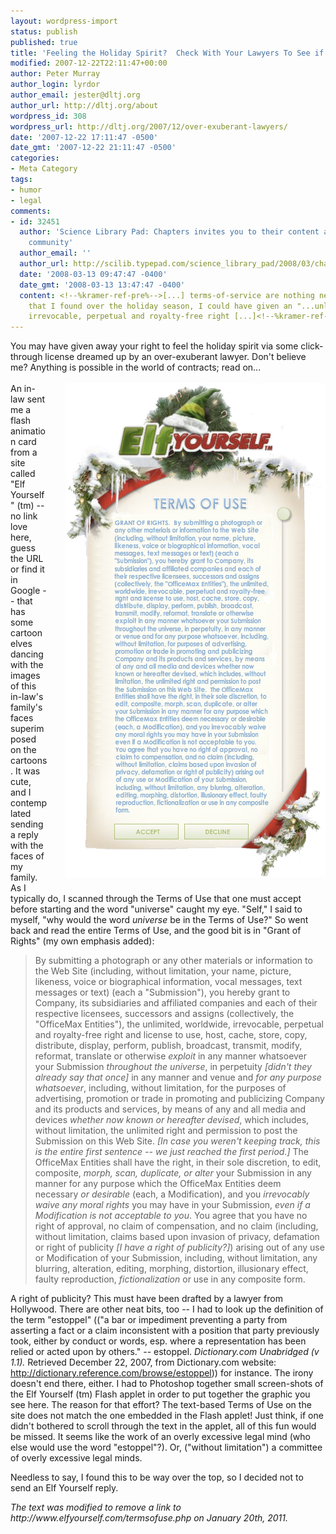 ```yaml
---
layout: wordpress-import
status: publish
published: true
title: 'Feeling the Holiday Spirit?  Check With Your Lawyers To See if it is Okay'
modified: 2007-12-22T22:11:47+00:00
author: Peter Murray
author_login: lyrdor
author_email: jester@dltj.org
author_url: http://dltj.org/about
wordpress_id: 308
wordpress_url: http://dltj.org/2007/12/over-exuberant-lawyers/
date: '2007-12-22 17:11:47 -0500'
date_gmt: '2007-12-22 21:11:47 -0500'
categories:
- Meta Category
tags:
- humor
- legal
comments:
- id: 32451
  author: 'Science Library Pad: Chapters invites you to their content acquisition
    community'
  author_email: ''
  author_url: http://scilib.typepad.com/science_library_pad/2008/03/chapters-invite.html
  date: '2008-03-13 09:47:47 -0400'
  date_gmt: '2008-03-13 13:47:47 -0400'
  content: <!--%kramer-ref-pre%-->[...] terms-of-service are nothing new. In one example
    that I found over the holiday season, I could have given an "...unlimited, worldwide,
    irrevocable, perpetual and royalty-free right [...]<!--%kramer-ref-post%-->
---
```

<p>You may have given away your right to feel the holiday spirit via some click-through license dreamed up by an over-exuberant lawyer.  Don't believe me?  Anything is possible in the world of contracts; read on...<br />
<!-- break --><br />
<img src="/wp-content/uploads/2007/12/elf-yourself-terms.png" alt="" width="416" height="790" style="float: right; padding: 0 0 1.5em 2em;" />An in-law sent me a flash animation card from a site called "Elf Yourself" (tm) -- no link love here, guess the URL or find it in Google -- that has some cartoon elves dancing with the images of this in-law's family's faces superimposed on the cartoons.  It was cute, and I contemplated sending a reply with the faces of my family.  As I typically do, I scanned through the Terms of Use that one must accept before starting and the word "universe" caught my eye.  "Self," I said to myself, "why would the word <em>universe</em> be in the Terms of Use?"  So went back and read the entire Terms of Use, and the good bit is in "Grant of Rights" (my own emphasis added):</p>
<blockquote><p>By submitting a photograph or any other materials or information to the Web Site (including, without limitation, your name, picture, likeness, voice or biographical information, vocal messages, text messages or text) (each a "Submission"), you hereby grant to Company, its subsidiaries and affiliated companies and each of their respective licensees, successors and assigns (collectively, the "OfficeMax Entities"), the unlimited, worldwide, irrevocable, perpetual and royalty-free right and license to use, host, cache, store, copy, distribute, display, perform, publish, broadcast, transmit, modify, reformat, translate or otherwise <em>exploit</em> in any manner whatsoever your Submission <em>throughout the universe</em>, in perpetuity <i>[didn't they already say that once]</i> in any manner and venue and <em>for any purpose whatsoever</em>, including, without limitation, for the purposes of advertising, promotion or trade in promoting and publicizing Company and its products and services, by means of any and all media and devices <em>whether now known or hereafter devised</em>, which includes, without limitation, the unlimited right and permission to post the Submission on this Web Site.  <i>[In case you weren't keeping track, this is the entire first sentence -- we just reached the first period.]</i>  The OfficeMax Entities shall have the right, in their sole discretion, to edit, composite, <em>morph, scan, duplicate, or alter</em> your Submission in any manner for any purpose which the OfficeMax Entities deem necessary <em>or desirable</em> (each, a Modification), and you <em>irrevocably waive any moral rights</em> you may have in your Submission, <em>even if a Modification is not acceptable to you</em>.  You agree that you have no right of approval, no claim of compensation, and no claim (including, without limitation, claims based upon invasion of privacy, defamation or right of publicity <i>[I have a right of publicity?]</i>) arising out of any use or Modification of your Submission, including, without limitation, any blurring, alteration, editing, morphing, distortion, illusionary effect, faulty reproduction, <em>fictionalization</em> or use in any composite form.</p></blockquote>
<p>A right of publicity?  This must have been drafted by a lawyer from Hollywood.  There are other neat bits, too -- I had to look up the definition of the term "estoppel" (("a bar or impediment preventing a party from asserting a fact or a claim inconsistent with a position that party previously took, either by conduct or words, esp. where a representation has been relied or acted upon by others." -- estoppel. <i>Dictionary.com Unabridged (v 1.1).</i> Retrieved December 22, 2007, from Dictionary.com website: <a href="http://dictionary.reference.com/browse/estoppel" title="estoppel - Definitions from Dictionary.com">http://dictionary.reference.com/browse/estoppel</a>)) for instance.  The irony doesn't end there, either.  I had to Photoshop together small screen-shots of the Elf Yourself (tm) Flash applet in order to put together the graphic you see here.  The reason for that effort?  The <span class="removed_link" title="http://www.elfyourself.com/termsofuse.php">text-based Terms of Use on the site</span> does not match the one embedded in the Flash applet!  Just think, if one didn't bothered to scroll through the text in the applet, all of this fun would be missed.  It seems like the work of an overly excessive legal mind (who else would use the word "estoppel"?).  Or, ("without limitation") a committee of overly excessive legal minds.</p>
<p>Needless to say, I found this to be way over the top, so I decided not to send an Elf Yourself reply.
<p style="padding:0;margin:0;font-style:italic;" class="removed_link">The text was modified to remove a link to http://www.elfyourself.com/termsofuse.php on January 20th, 2011.</p>
